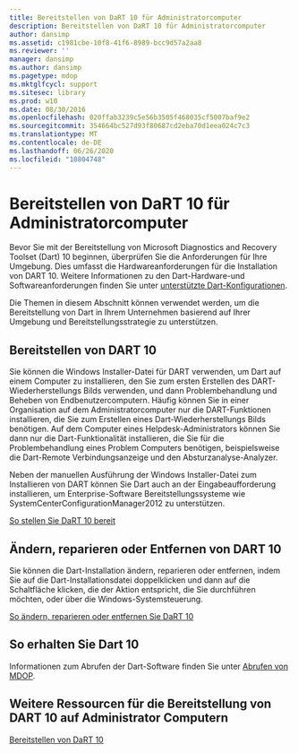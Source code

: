 ```yaml
---
title: Bereitstellen von DaRT 10 für Administratorcomputer
description: Bereitstellen von DaRT 10 für Administratorcomputer
author: dansimp
ms.assetid: c1981cbe-10f8-41f6-8989-bcc9d57a2aa8
ms.reviewer: ''
manager: dansimp
ms.author: dansimp
ms.pagetype: mdop
ms.mktglfcycl: support
ms.sitesec: library
ms.prod: w10
ms.date: 08/30/2016
ms.openlocfilehash: 020ffab3239c5e56b3505f468035cf5007baf9e2
ms.sourcegitcommit: 354664bc527d93f80687cd2eba70d1eea024c7c3
ms.translationtype: MT
ms.contentlocale: de-DE
ms.lasthandoff: 06/26/2020
ms.locfileid: "10804748"
---
```

# Bereitstellen von DaRT 10 für Administratorcomputer


Bevor Sie mit der Bereitstellung von Microsoft Diagnostics and Recovery Toolset (Dart) 10 beginnen, überprüfen Sie die Anforderungen für Ihre Umgebung. Dies umfasst die Hardwareanforderungen für die Installation von DART 10. Weitere Informationen zu den Dart-Hardware-und Softwareanforderungen finden Sie unter [unterstützte Dart-Konfigurationen](dart-10-supported-configurations.md).

Die Themen in diesem Abschnitt können verwendet werden, um die Bereitstellung von Dart in Ihrem Unternehmen basierend auf Ihrer Umgebung und Bereitstellungsstrategie zu unterstützen.

## Bereitstellen von DART 10


Sie können die Windows Installer-Datei für DART verwenden, um Dart auf einem Computer zu installieren, den Sie zum ersten Erstellen des DART-Wiederherstellungs Bilds verwenden, und dann Problembehandlung und Beheben von Endbenutzercomputern. Häufig können Sie in einer Organisation auf dem Administratorcomputer nur die DART-Funktionen installieren, die Sie zum Erstellen eines Dart-Wiederherstellungs Bilds benötigen. Auf dem Computer eines Helpdesk-Administrators können Sie dann nur die Dart-Funktionalität installieren, die Sie für die Problembehandlung eines Problem Computers benötigen, beispielsweise die Dart-Remote Verbindungsanzeige und den Absturzanalyse-Analyzer.

Neben der manuellen Ausführung der Windows Installer-Datei zum Installieren von DART können Sie Dart auch an der Eingabeaufforderung installieren, um Enterprise-Software Bereitstellungssysteme wie SystemCenterConfigurationManager2012 zu unterstützen.

[So stellen Sie DaRT 10 bereit](how-to-deploy-dart-10.md)

## Ändern, reparieren oder Entfernen von DART 10


Sie können die Dart-Installation ändern, reparieren oder entfernen, indem Sie auf die Dart-Installationsdatei doppelklicken und dann auf die Schaltfläche klicken, die der Aktion entspricht, die Sie durchführen möchten, oder über die Windows-Systemsteuerung.

[So ändern, reparieren oder entfernen Sie DaRT 10](how-to-change-repair-or-remove-dart-10.md)

## So erhalten Sie Dart 10


Informationen zum Abrufen der Dart-Software finden Sie unter [Abrufen von MDOP](https://go.microsoft.com/fwlink/?LinkId=322049).

## Weitere Ressourcen für die Bereitstellung von DART 10 auf Administrator Computern


[Bereitstellen von DaRT 10](deploying-dart-10.md)

 

 





